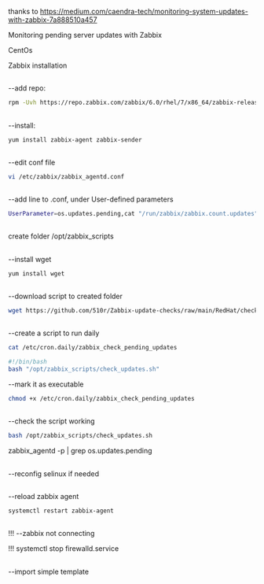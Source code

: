 thanks to https://medium.com/caendra-tech/monitoring-system-updates-with-zabbix-7a888510a457

Monitoring pending server updates with Zabbix


CentOs

Zabbix installation

##
--add repo:
```bash
rpm -Uvh https://repo.zabbix.com/zabbix/6.0/rhel/7/x86_64/zabbix-release-6.0-2.el7.noarch.rpm
```
##
--install:
```bash
yum install zabbix-agent zabbix-sender
```
##
--edit conf file
```bash
vi /etc/zabbix/zabbix_agentd.conf
```
##
--add line to .conf, under User-defined parameters
```bash
UserParameter=os.updates.pending,cat "/run/zabbix/zabbix.count.updates"
```
##
create folder /opt/zabbix_scripts

##
--install wget
```bash
yum install wget
```
##
--download script to created folder 
```bash
wget https://github.com/510r/Zabbix-update-checks/raw/main/RedHat/check_updates.sh
```
##
--create a script to run daily
```bash
cat /etc/cron.daily/zabbix_check_pending_updates

#!/bin/bash
bash "/opt/zabbix_scripts/check_updates.sh"
```
--mark it as executable
```bash
chmod +x /etc/cron.daily/zabbix_check_pending_updates
```
##
--check the script working
```bash
bash /opt/zabbix_scripts/check_updates.sh
```
zabbix_agentd -p | grep os.updates.pending   

##
--reconfig selinux if needed

##
--reload zabbix agent
```bash
systemctl restart zabbix-agent
```
##
!!! --zabbix not connecting

!!! systemctl stop firewalld.service

##
--import simple template
